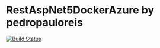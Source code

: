 # RestAspNet5DockerAzure by pedropauloreis

[![Build Status](https://app.travis-ci.com/pedropauloreis/RestAspNet5DockerAzure.svg?token=XxG6AvyQK4EquUqdP3rH&branch=main)](https://app.travis-ci.com/pedropauloreis/RestAspNet5DockerAzure)